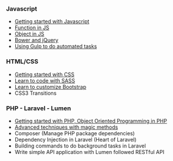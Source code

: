 ### Javascript
  - [Getting started with Javascript](/web/js/getting-started-with-javascript.html)
  - [Function in JS](/web/js/function-in-javascript.html)
  - [Object in JS](/web/js/object-programming-in-javascript.html)
  - [Bower and jQuery](/web/js/bower-and-jquery.html)
  - [Using Gulp to do automated tasks](/web/js/gulp-for-automated-tasks.html)

### HTML/CSS
  - [Getting started with CSS](/web/css/getting-started-with-css.html)
  - [Learn to code with SASS](/web/css/learn-to-code-sass.html)
  - [Learn to customize Bootstrap](/web/css/learn-to-customize-bootstrap.html)
  - CSS3 Transitions

### PHP - Laravel - Lumen
  - [Getting started with PHP, Object Oriented Programming in PHP](/web/php/getting-started-oop-php.html)
  - [Advanced techniques with magic methods](/web/php/php-magic-methods.html)
  - Composer (Manage PHP package dependencies)
  - Dependency Injection in Laravel (Heart of Laravel)
  - Building commands to do background tasks in Laravel
  - Write simple API application with Lumen followed RESTful API
